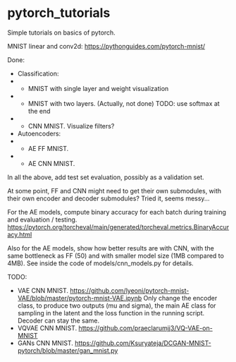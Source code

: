 # pytorch_tutorials
Simple tutorials on basics of pytorch.

MNIST linear and conv2d:
https://pythonguides.com/pytorch-mnist/

Done:
- Classification:
- - MNIST with single layer and weight visualization
- - MNIST with two layers. (Actually, not done) TODO: use softmax at the end
- - CNN MNIST. Visualize filters?
- Autoencoders:
- - AE FF MNIST.
- - AE CNN MNIST.

In all the above, add test set evaluation, possibly as a validation set.

At some point, FF and CNN might need to get their own submodules,
with their own encoder and decoder submodules? Tried it, seems messy...

For the AE models, compute binary accuracy for each batch during training
and evaluation / testing.
https://pytorch.org/torcheval/main/generated/torcheval.metrics.BinaryAccuracy.html

Also for the AE models, show how better results are with CNN, with the same
bottleneck as FF (50) and with smaller model size (1MB compared to 4MB).
See inside the code of models/cnn_models.py for details.

TODO:
- VAE CNN MNIST. https://github.com/lyeoni/pytorch-mnist-VAE/blob/master/pytorch-mnist-VAE.ipynb Only change the encoder class, to produce two outputs (mu and sigma), the main AE class for sampling in the latent and the loss function in the running script. Decoder can stay the same.
- VQVAE CNN MNIST. https://github.com/praeclarumjj3/VQ-VAE-on-MNIST
- GANs CNN MNIST. https://github.com/Ksuryateja/DCGAN-MNIST-pytorch/blob/master/gan_mnist.py